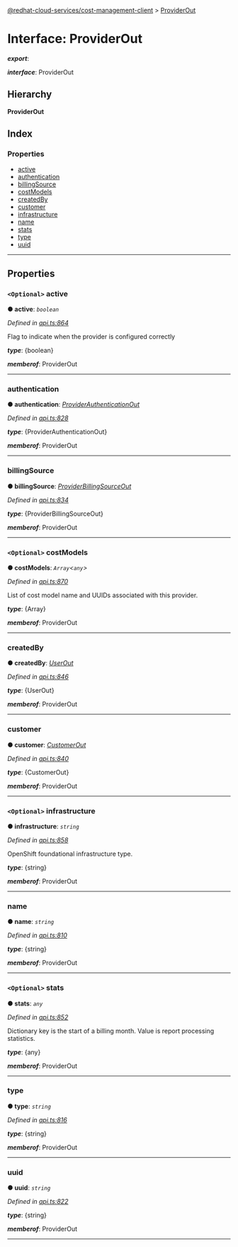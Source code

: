 [@redhat-cloud-services/cost-management-client](../README.md) > [ProviderOut](../interfaces/providerout.md)

# Interface: ProviderOut

*__export__*: 

*__interface__*: ProviderOut

## Hierarchy

**ProviderOut**

## Index

### Properties

* [active](providerout.md#active)
* [authentication](providerout.md#authentication)
* [billingSource](providerout.md#billingsource)
* [costModels](providerout.md#costmodels)
* [createdBy](providerout.md#createdby)
* [customer](providerout.md#customer)
* [infrastructure](providerout.md#infrastructure)
* [name](providerout.md#name)
* [stats](providerout.md#stats)
* [type](providerout.md#type)
* [uuid](providerout.md#uuid)

---

## Properties

<a id="active"></a>

### `<Optional>` active

**● active**: *`boolean`*

*Defined in [api.ts:864](https://github.com/RedHatInsights/javascript-clients/blob/master/packages/cost-management/api.ts#L864)*

Flag to indicate when the provider is configured correctly

*__type__*: {boolean}

*__memberof__*: ProviderOut

___
<a id="authentication"></a>

###  authentication

**● authentication**: *[ProviderAuthenticationOut](providerauthenticationout.md)*

*Defined in [api.ts:828](https://github.com/RedHatInsights/javascript-clients/blob/master/packages/cost-management/api.ts#L828)*

*__type__*: {ProviderAuthenticationOut}

*__memberof__*: ProviderOut

___
<a id="billingsource"></a>

###  billingSource

**● billingSource**: *[ProviderBillingSourceOut](providerbillingsourceout.md)*

*Defined in [api.ts:834](https://github.com/RedHatInsights/javascript-clients/blob/master/packages/cost-management/api.ts#L834)*

*__type__*: {ProviderBillingSourceOut}

*__memberof__*: ProviderOut

___
<a id="costmodels"></a>

### `<Optional>` costModels

**● costModels**: *`Array`<`any`>*

*Defined in [api.ts:870](https://github.com/RedHatInsights/javascript-clients/blob/master/packages/cost-management/api.ts#L870)*

List of cost model name and UUIDs associated with this provider.

*__type__*: {Array}

*__memberof__*: ProviderOut

___
<a id="createdby"></a>

###  createdBy

**● createdBy**: *[UserOut](userout.md)*

*Defined in [api.ts:846](https://github.com/RedHatInsights/javascript-clients/blob/master/packages/cost-management/api.ts#L846)*

*__type__*: {UserOut}

*__memberof__*: ProviderOut

___
<a id="customer"></a>

###  customer

**● customer**: *[CustomerOut](customerout.md)*

*Defined in [api.ts:840](https://github.com/RedHatInsights/javascript-clients/blob/master/packages/cost-management/api.ts#L840)*

*__type__*: {CustomerOut}

*__memberof__*: ProviderOut

___
<a id="infrastructure"></a>

### `<Optional>` infrastructure

**● infrastructure**: *`string`*

*Defined in [api.ts:858](https://github.com/RedHatInsights/javascript-clients/blob/master/packages/cost-management/api.ts#L858)*

OpenShift foundational infrastructure type.

*__type__*: {string}

*__memberof__*: ProviderOut

___
<a id="name"></a>

###  name

**● name**: *`string`*

*Defined in [api.ts:810](https://github.com/RedHatInsights/javascript-clients/blob/master/packages/cost-management/api.ts#L810)*

*__type__*: {string}

*__memberof__*: ProviderOut

___
<a id="stats"></a>

### `<Optional>` stats

**● stats**: *`any`*

*Defined in [api.ts:852](https://github.com/RedHatInsights/javascript-clients/blob/master/packages/cost-management/api.ts#L852)*

Dictionary key is the start of a billing month. Value is report processing statistics.

*__type__*: {any}

*__memberof__*: ProviderOut

___
<a id="type"></a>

###  type

**● type**: *`string`*

*Defined in [api.ts:816](https://github.com/RedHatInsights/javascript-clients/blob/master/packages/cost-management/api.ts#L816)*

*__type__*: {string}

*__memberof__*: ProviderOut

___
<a id="uuid"></a>

###  uuid

**● uuid**: *`string`*

*Defined in [api.ts:822](https://github.com/RedHatInsights/javascript-clients/blob/master/packages/cost-management/api.ts#L822)*

*__type__*: {string}

*__memberof__*: ProviderOut

___

